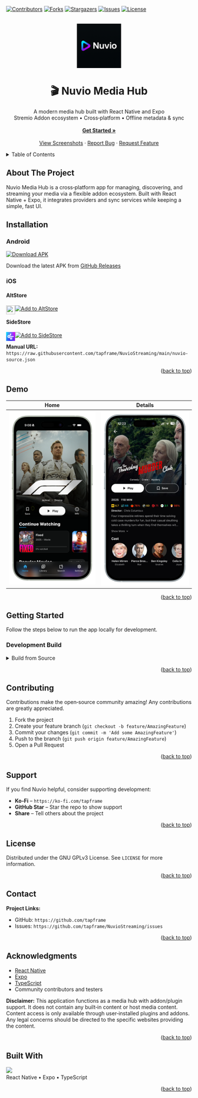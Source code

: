 <!-- Improved compatibility of back to top link -->
<a id="readme-top"></a>

<!-- PROJECT SHIELDS -->
[![Contributors][contributors-shield]][contributors-url]
[![Forks][forks-shield]][forks-url]
[![Stargazers][stars-shield]][stars-url]
[![Issues][issues-shield]][issues-url]
[![License][license-shield]][license-url]

<!-- PROJECT LOGO -->
<br />
<div align="center">
  <img src="assets/titlelogo.png" alt="Nuvio Logo" width="120" />
  <h1 align="center">🎬 Nuvio Media Hub</h1>
  <p align="center">
    A modern media hub built with React Native and Expo
    <br />
    Stremio Addon ecosystem • Cross‑platform • Offline metadata & sync
    <br />
    <br />
    <a href="#getting-started"><strong>Get Started »</strong></a>
    <br />
    <br />
    <a href="#demo">View Screenshots</a>
    ·
    <a href="https://github.com/tapframe/NuvioStreaming/issues/new?labels=bug&template=bug_report.md">Report Bug</a>
    ·
    <a href="https://github.com/tapframe/NuvioStreaming/issues/new?labels=enhancement&template=feature_request.md">Request Feature</a>
  </p>
</div>

<!-- TABLE OF CONTENTS -->
<details>
  <summary>Table of Contents</summary>
  <ol>
    <li>
      <a href="#about-the-project">About The Project</a>
    </li>
    <li><a href="#installation">Installation</a></li>
    <li><a href="#demo">Screenshots</a></li>
    <li><a href="#getting-started">Getting Started</a></li>
    <li><a href="#contributing">Contributing</a></li>
    <li><a href="#support">Support</a></li>
    <li><a href="#license">License</a></li>
    <li><a href="#contact">Contact</a></li>
    <li><a href="#acknowledgments">Acknowledgments</a></li>
    <li><a href="#built-with">Built With</a></li>
  </ol>
  </details>

<!-- ABOUT THE PROJECT -->
## About The Project

Nuvio Media Hub is a cross‑platform app for managing, discovering, and streaming your media via a flexible addon ecosystem. Built with React Native + Expo, it integrates providers and sync services while keeping a simple, fast UI.

 

<!-- INSTALLATION -->
## Installation

### Android
[![Download APK](https://img.shields.io/badge/Download-APK-green?style=for-the-badge)](https://github.com/tapframe/NuvioStreaming/releases/latest)

Download the latest APK from [GitHub Releases](https://github.com/tapframe/NuvioStreaming/releases/latest)

### iOS

#### AltStore
<img src="https://upload.wikimedia.org/wikipedia/commons/2/20/AltStore_logo.png" width="24" height="24" align="left"> [![Add to AltStore](https://img.shields.io/badge/Add%20to-AltStore-blue?style=for-the-badge)](https://tinyurl.com/NuvioAltstore)

#### SideStore
<img src="https://github.com/SideStore/assets/blob/main/icon.png?raw=true" width="24" height="24" align="left"> [![Add to SideStore](https://img.shields.io/badge/Add%20to-SideStore-green?style=for-the-badge)](https://tinyurl.com/NuvioSidestore)

**Manual URL:** `https://raw.githubusercontent.com/tapframe/NuvioStreaming/main/nuvio-source.json`

<p align="right">(<a href="#readme-top">back to top</a>)</p>

<!-- DEMO / SCREENSHOTS -->
## Demo
<a id="demo"></a>

| Home | Details |
|:----:|:-------:|
| ![Home](screenshots/Simulator%20Screenshot%20-%20iPhone%2016%20Pro%20-%202025-08-27%20at%2021.08.32-portrait.png) | ![Details](screenshots/WhatsApp%20Image%202025-09-02%20at%2000.24.31-portrait.png) |

<p align="right">(<a href="#readme-top">back to top</a>)</p>

<!-- GETTING STARTED -->
## Getting Started

Follow the steps below to run the app locally for development.

### Development Build

<details>
  <summary>Build from Source</summary>

```bash
git clone https://github.com/tapframe/NuvioStreaming.git
cd NuvioStreaming
npm install
# If you hit peer dependency conflicts:
# npm install --legacy-peer-deps
npx expo start
```

```bash
npx expo prebuild
npx expo run:android  # Android
npx expo run:ios      # iOS
```

</details>

<p align="right">(<a href="#readme-top">back to top</a>)</p>

 

## Contributing

Contributions make the open‑source community amazing! Any contributions are greatly appreciated.

1. Fork the project
2. Create your feature branch (`git checkout -b feature/AmazingFeature`)
3. Commit your changes (`git commit -m 'Add some AmazingFeature'`)
4. Push to the branch (`git push origin feature/AmazingFeature`)
5. Open a Pull Request

<p align="right">(<a href="#readme-top">back to top</a>)</p>

## Support

If you find Nuvio helpful, consider supporting development:

* **Ko‑Fi** – `https://ko-fi.com/tapframe`
* **GitHub Star** – Star the repo to show support
* **Share** – Tell others about the project

<p align="right">(<a href="#readme-top">back to top</a>)</p>

## License

Distributed under the GNU GPLv3 License. See `LICENSE` for more information.

<p align="right">(<a href="#readme-top">back to top</a>)</p>

## Contact

**Project Links:**
* GitHub: `https://github.com/tapframe`
* Issues: `https://github.com/tapframe/NuvioStreaming/issues`

<p align="right">(<a href="#readme-top">back to top</a>)</p>

## Acknowledgments

* [React Native](https://reactnative.dev/)
* [Expo](https://expo.dev/)
* [TypeScript](https://www.typescriptlang.org/)
* Community contributors and testers

**Disclaimer:** This application functions as a media hub with addon/plugin support. It does not contain any built‑in content or host media content. Content access is only available through user‑installed plugins and addons. Any legal concerns should be directed to the specific websites providing the content.

<p align="right">(<a href="#readme-top">back to top</a>)</p>

## Built With

<p align="left">
  <a href="https://skillicons.dev">
    <img src="https://skillicons.dev/icons?i=react,typescript,nodejs,expo,github,githubactions&theme=light&perline=6" />
  </a>
  <br/>
  React Native • Expo • TypeScript
  </p>

<p align="right">(<a href="#readme-top">back to top</a>)</p>

<!-- MARKDOWN LINKS & IMAGES -->
[contributors-shield]: https://img.shields.io/github/contributors/tapframe/NuvioStreaming.svg?style=for-the-badge
[contributors-url]: https://github.com/tapframe/NuvioStreaming/graphs/contributors
[forks-shield]: https://img.shields.io/github/forks/tapframe/NuvioStreaming.svg?style=for-the-badge
[forks-url]: https://github.com/tapframe/NuvioStreaming/network/members
[stars-shield]: https://img.shields.io/github/stars/tapframe/NuvioStreaming.svg?style=for-the-badge
[stars-url]: https://github.com/tapframe/NuvioStreaming/stargazers
[issues-shield]: https://img.shields.io/github/issues/tapframe/NuvioStreaming.svg?style=for-the-badge
[issues-url]: https://github.com/tapframe/NuvioStreaming/issues
[license-shield]: https://img.shields.io/github/license/tapframe/NuvioStreaming.svg?style=for-the-badge
[license-url]: http://www.gnu.org/licenses/gpl-3.0.en.html